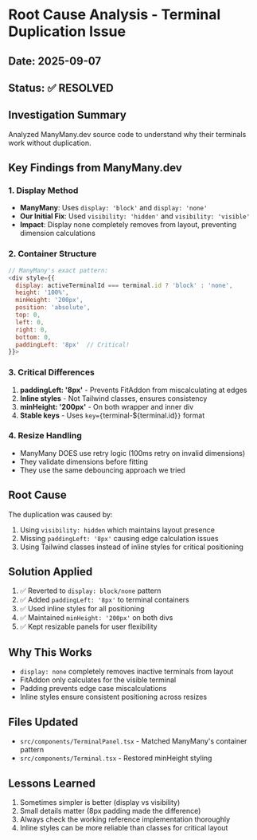 # Root Cause Analysis - Terminal Duplication Issue

## Date: 2025-09-07
## Status: ✅ RESOLVED

## Investigation Summary
Analyzed ManyMany.dev source code to understand why their terminals work without duplication.

## Key Findings from ManyMany.dev

### 1. Display Method
- **ManyMany**: Uses `display: 'block'` and `display: 'none'`
- **Our Initial Fix**: Used `visibility: 'hidden'` and `visibility: 'visible'`
- **Impact**: Display none completely removes from layout, preventing dimension calculations

### 2. Container Structure
```javascript
// ManyMany's exact pattern:
<div style={{
  display: activeTerminalId === terminal.id ? 'block' : 'none',
  height: '100%',
  minHeight: '200px',
  position: 'absolute',
  top: 0,
  left: 0,
  right: 0,
  bottom: 0,
  paddingLeft: '8px'  // Critical!
}}>
```

### 3. Critical Differences
1. **paddingLeft: '8px'** - Prevents FitAddon from miscalculating at edges
2. **Inline styles** - Not Tailwind classes, ensures consistency
3. **minHeight: '200px'** - On both wrapper and inner div
4. **Stable keys** - Uses `key={`terminal-${terminal.id}`}` format

### 4. Resize Handling
- ManyMany DOES use retry logic (100ms retry on invalid dimensions)
- They validate dimensions before fitting
- They use the same debouncing approach we tried

## Root Cause
The duplication was caused by:
1. Using `visibility: hidden` which maintains layout presence
2. Missing `paddingLeft: '8px'` causing edge calculation issues
3. Using Tailwind classes instead of inline styles for critical positioning

## Solution Applied
1. ✅ Reverted to `display: block/none` pattern
2. ✅ Added `paddingLeft: '8px'` to terminal containers
3. ✅ Used inline styles for all positioning
4. ✅ Maintained `minHeight: '200px'` on both divs
5. ✅ Kept resizable panels for user flexibility

## Why This Works
- `display: none` completely removes inactive terminals from layout
- FitAddon only calculates for the visible terminal
- Padding prevents edge case miscalculations
- Inline styles ensure consistent positioning across resizes

## Files Updated
- `src/components/TerminalPanel.tsx` - Matched ManyMany's container pattern
- `src/components/Terminal.tsx` - Restored minHeight styling

## Lessons Learned
1. Sometimes simpler is better (display vs visibility)
2. Small details matter (8px padding made the difference)
3. Always check the working reference implementation thoroughly
4. Inline styles can be more reliable than classes for critical layout